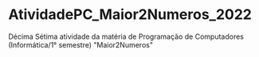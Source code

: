 # AtividadePC_Maior2Numeros_2022
Décima Sétima atividade da matéria de Programação de Computadores (Informática/1° semestre) "Maior2Numeros"
